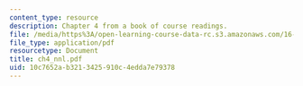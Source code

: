 ```yaml
---
content_type: resource
description: Chapter 4 from a book of course readings.
file: /media/https%3A/open-learning-course-data-rc.s3.amazonaws.com/16-30-estimation-and-control-of-aerospace-systems-spring-2004/10c7652ab3213425910c4edda7e79378_ch4_nnl.pdf
file_type: application/pdf
resourcetype: Document
title: ch4_nnl.pdf
uid: 10c7652a-b321-3425-910c-4edda7e79378
---
```

